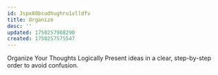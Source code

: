 ```yaml
---
id: 3spx80bcudhughru1vlldfv
title: Organize
desc: ''
updated: 1750257908290
created: 1750257575547
---
```


Organize Your Thoughts Logically
Present ideas in a clear, step-by-step order to avoid confusion.
